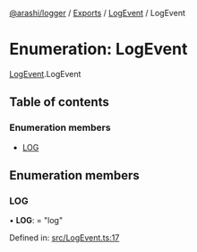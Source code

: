 [@arashi/logger](../README.md) / [Exports](../modules.md) / [LogEvent](../modules/logevent.md) / LogEvent

# Enumeration: LogEvent

[LogEvent](../modules/logevent.md).LogEvent

## Table of contents

### Enumeration members

- [LOG](logevent.logevent-1.md#log)

## Enumeration members

### LOG

• **LOG**: = "log"

Defined in: [src/LogEvent.ts:17](https://github.com/arashijs/logger/blob/c2ee6c8/src/LogEvent.ts#L17)
